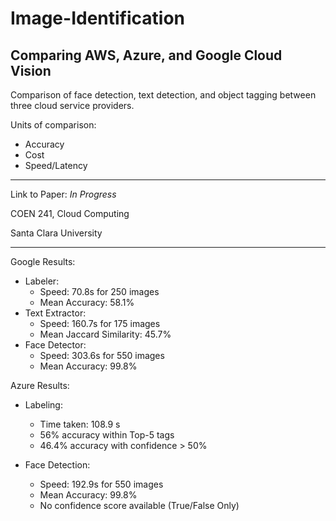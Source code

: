 # Image-Identification 
## Comparing AWS, Azure, and Google Cloud Vision 

Comparison of face detection, text detection, and object tagging between three cloud service providers.

Units of comparison:
- Accuracy
- Cost
- Speed/Latency

---
Link to Paper: <i>In Progress</i>

COEN 241, Cloud Computing

Santa Clara University 

---

Google Results:
- Labeler:
    - Speed: 70.8s for 250 images
    - Mean Accuracy: 58.1%
- Text Extractor:
    - Speed: 160.7s for 175 images
    - Mean Jaccard Similarity: 45.7%
- Face Detector:
    - Speed: 303.6s for 550 images
    - Mean Accuracy: 99.8%
    
Azure Results:
- Labeling:
    - Time taken: 108.9 s
    - 56% accuracy within Top-5 tags
    - 46.4% accuracy with confidence > 50%

- Face Detection:
    - Speed: 192.9s for 550 images
    - Mean Accuracy: 99.8% 
    - No confidence score available (True/False Only)
